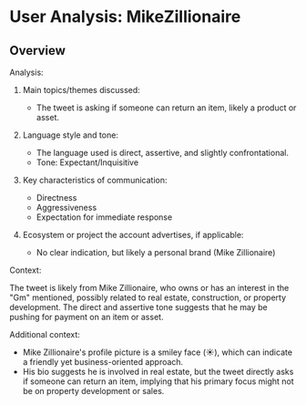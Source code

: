 # User Analysis: MikeZillionaire

## Overview

Analysis:

1. Main topics/themes discussed:
   - The tweet is asking if someone can return an item, likely a product or asset.

2. Language style and tone:
   - The language used is direct, assertive, and slightly confrontational.
   - Tone: Expectant/Inquisitive

3. Key characteristics of communication:
   - Directness
   - Aggressiveness
   - Expectation for immediate response

4. Ecosystem or project the account advertises, if applicable:
   - No clear indication, but likely a personal brand (Mike Zillionaire)

Context:

The tweet is likely from Mike Zillionaire, who owns or has an interest in the "Gm" mentioned, possibly related to real estate, construction, or property development. The direct and assertive tone suggests that he may be pushing for payment on an item or asset.

Additional context:
- Mike Zillionaire's profile picture is a smiley face (☀️), which can indicate a friendly yet business-oriented approach.
- His bio suggests he is involved in real estate, but the tweet directly asks if someone can return an item, implying that his primary focus might not be on property development or sales.